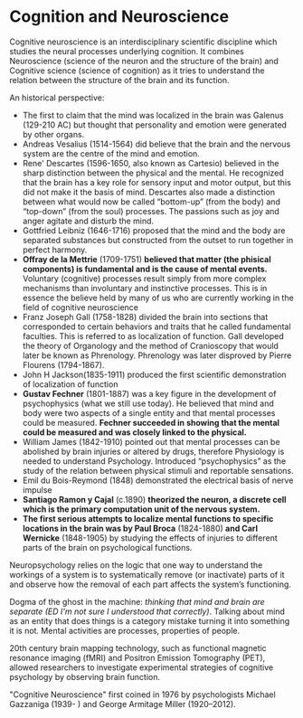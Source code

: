 # Cognition and Neuroscience

Cognitive neuroscience is an interdisciplinary scientific discipline which studies the neural processes underlying cognition.
It combines Neuroscience (science of the neuron and the structure of the brain) and Cognitive science (science of cognition) as it tries to understand the relation between the structure of the brain and its function.

An historical perspective:
- The first to claim that the mind was localized in the brain was Galenus (129-210 AC) but thought that personality and emotion were generated by other organs.
- Andreas Vesalius (1514-1564) did believe that the brain and the nervous system are the centre of the mind and emotion.
- Rene' Descartes (1596-1650, also known as Cartesio)  believed in the sharp distinction between the physical and the mental. He recognized that the brain has a key role for sensory input and motor output, but this did not make it the basis of mind. Descartes also made a distinction between what would now be called “bottom-up” (from the body) and “top-down” (from the soul) processes. The passions such as joy and anger agitate and disturb the mind.
- Gottfried Leibniz (1646-1716) proposed that the mind and the body are separated substances but constructed from the outset to run together in perfect harmony.
- **Offray de la Mettrie** (1709-1751) **believed that matter (the phisical components) is fundamental and is the cause of mental events.** Voluntary (cognitive) processes result simply from more complex mechanisms than involuntary and instinctive processes. This is in essence the believe held by many of us who are currently working in the field of cognitive neuroscience
- Franz Joseph Gall (1758-1828) divided the brain into sections that corresponded to certain behaviors and traits that he called fundamental
faculties. This is referred to as localization of function. Gall developed the theory of Organology and the method of Cranioscopy that would later be known as Phrenology. Phrenology was later disproved by Pierre Flourens (1794-1867).
- John H Jackson(1835-1911) produced the first scientific demonstration of localization of function
- **Gustav Fechner** (1801-1887) was a key figure in the development of psychophysics (what we still use today). He believed that mind and body were two aspects of a single entity and that mental processes could be measured. **Fechner succeeded in showing that the mental could be measured and was closely linked to the physical.**
- William James (1842-1910) pointed out that mental processes can be abolished by brain injuries or altered by drugs, therefore Physiology is needed to understand Psychology. Introduced “psychophysics” as the study of the relation between physical stimuli and reportable sensations.
- Emil du Bois-Reymond (1848) demonstrated the electrical basis of nerve impulse
- **Santiago Ramon y Cajal** (c.1890) **theorized the neuron, a discrete cell which is the primary computation unit of the nervous system.**
- **The first serious attempts to localize mental functions to specific locations in the brain was by Paul Broca** (1824-1880) **and Carl Wernicke** (1848-1905) by studying the effects of injuries to different parts of the brain on psychological functions.

Neuropsychology relies on the
logic that one way to understand
the workings of a system is to
systematically remove (or
inactivate) parts of it and
observe how the removal of
each part affects the system’s
functioning.

Dogma of the ghost in the machine: *thinking that mind and brain are separate (ED I'm not sure I understood that correctly)*. Talking about mind as an entity that does things is a category mistake turning it into something it is not. Mental activities are processes, properties of people.

20th century brain mapping technology, such as functional magnetic
resonance imaging (fMRI) and Positron Emission Tomography
(PET), allowed researchers to investigate experimental
strategies of cognitive psychology by observing brain function. 

"Cognitive Neuroscience" first coined in 1976 by psychologists Michael Gazzaniga (1939- ) and George Armitage Miller (1920–2012).
